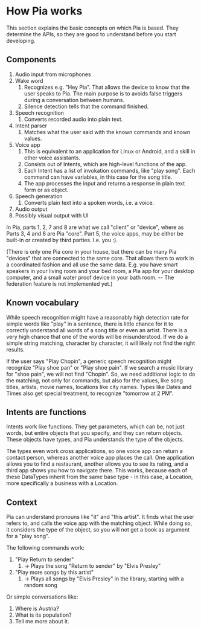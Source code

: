 # How Pia works

This section explains the basic concepts on which Pia is based. They determine the APIs, so they are good to understand before you start developing.

## Components

1. Audio input from microphones
2. Wake word
   1. Recognizes e.g. "Hey Pia". That allows the device to know that the user speaks to Pia. The main purpose is to avoids false triggers during a conversation between humans.
   2. Silence detection tells that the command finished.
3. Speech recognition
   1. Converts recorded audio into plain text.
4. Intent parser
   1. Matches what the user said with the known commands and known values.
5. Voice app
   1. This is equivalent to an application for Linux or Android, and a skill in other voice assistants.
   2. Consists out of Intents, which are high-level functions of the app.
   3. Each Intent has a list of invokation commands, like "play song". Each command can have variables, in this case for the song title.
   4.  The app processes the input and returns a response in plain text form or as object.
6. Speech generation
   1. Converts plain text into a spoken words, i.e. a voice.
7. Audio output
8. Possibly visual output with UI

In Pia, parts 1, 2, 7 and 8 are what we call "client" or "device", where as Parts 3, 4 and 6 are Pia "core". Part 5, the voice apps, may be either be built-in or created by third parties. I.e. you :\).

\(There is only one Pia core in your house, but there can be many Pia "devices" that are connected to the same core. That allows them to work in a coordinated fashion and all use the same data. E.g. you have smart speakers in your living room and your bed room, a Pia app for your desktop computer, and a small water proof device in your bath room. -- The federation feature is not implemented yet.\)

## Known vocabulary

While speech recognition might have a reasonably high detection rate for simple words like "play" in a sentence, there is little chance for it to correctly understand all words of a song title or even an artist. There is a very high chance that one of the words will be misunderstood. If we do a simple string matching, character by character, it will likely not find the right results.

If the user says "Play Chopin", a generic speech recognition might recognize "Play shoe pan" or "Play shoe pain". If we search a music library for "shoe pain", we will not find "Chopin". So, we need additional logic to do the matching, not only for commands, but also for the values, like song titles, artists, movie names, locations like city names. Types like Dates and Times also get special treatment, to recognize "tomorrow at 2 PM".

## Intents are functions

Intents work like functions. They get parameters, which can be, not just words, but entire objects that you specify, and they can return objects. These objects have types, and Pia understands the type of the objects.

The types even work cross applications, so one voice app can return a contact person, whereas another voice app places the call. One application allows you to find a restaurant, another allows you to see its rating, and a third app shows you how to navigate there. This works, because each of these DataTypes inherit from the same base type - in this case, a Location, more specifically a business with a Location.

## Context

Pia can understand pronouns like "it" and "this artist". It finds what the user refers to, and calls the voice app with the matching object. While doing so, it considers the type of the object, so you will not get a book as argument for a "play song".

The following commands work:

1. "Play Return to sender"
   1. -&gt; Plays the song "Return to sender" by "Elvis Presley"
2. "Play more songs by this artist"
   1. -&gt; Plays all songs by "Elvis Presley" in the library, starting with a random song

Or simple conversations like:

1. Where is Austria?
2. What is its population?
3. Tell me more about it.

## 



